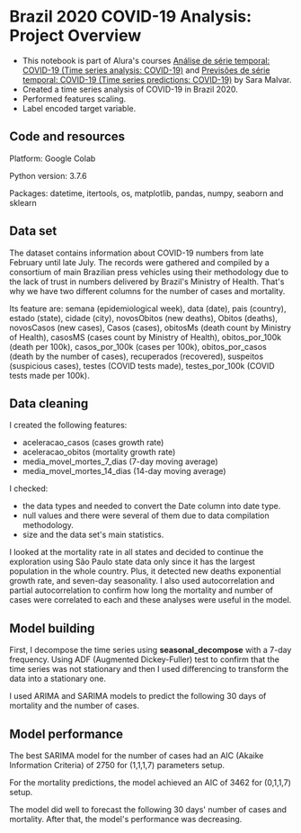 # Brazil 2020 COVID-19 Analysis: Project Overview

- This notebook is part of Alura's courses [Análise de série temporal: COVID-19 (Time series analysis: COVID-19)]((https://cursos.alura.com.br/course/analise-serie-temporal-covid-19)) and [Previsões de série temporal: COVID-19 (Time series predictions: COVID-19)](https://cursos.alura.com.br/course/previsoes-serie-temporal-covid-19) by Sara Malvar.
- Created a time series analysis of COVID-19 in Brazil 2020. 
- Performed features scaling.
- Label encoded target variable.

## Code and resources

Platform: Google Colab

Python version: 3.7.6

Packages: datetime, itertools, os, matplotlib, pandas, numpy, seaborn and sklearn

## Data set

The dataset contains information about COVID-19 numbers from late February until late July. The records were gathered and compiled by a consortium of main Brazilian press vehicles using their methodology due to the lack of trust in numbers delivered by Brazil's Ministry of Health. That's why we have two different columns for the number of cases and mortality.

Its feature are: semana (epidemiological week), data (date), pais (country), estado (state), cidade (city), novosObitos (new deaths), Obitos (deaths), novosCasos (new cases), Casos (cases), obitosMs (death count by Ministry of Health), casosMS (cases count by Ministry of Health), obitos_por_100k (death per 100k), casos_por_100k (cases per 100k), obitos_por_casos (death by the number of cases), recuperados (recovered), suspeitos (suspicious cases), testes (COVID tests made), testes_por_100k (COVID tests made per 100k).

## Data cleaning

I created the following features:
- aceleracao_casos (cases growth rate)
- aceleracao_obitos (mortality growth rate)
- media_movel_mortes_7_dias (7-day moving average)
- media_movel_mortes_14_dias (14-day moving average)

I checked: 
- the data types and needed to convert the Date column into date type.
- null values and there were several of them due to data compilation methodology.
- size and the data set's main statistics.

I looked at the mortality rate in all states and decided to continue the exploration using São Paulo state data only since it has the largest population in the whole country. Plus, it detected new deaths exponential growth rate, and seven-day seasonality. I also used autocorrelation and partial autocorrelation to confirm how long the mortality and number of cases were correlated to each and these analyses were useful in the model.

## Model building

First, I decompose the time series using **seasonal_decompose** with a 7-day frequency. Using ADF (Augmented Dickey-Fuller) test to confirm that the time series was not stationary and then I used differencing to transform the data into a stationary one.

I used ARIMA and SARIMA models to predict the following 30 days of mortality and the number of cases.

## Model performance

The best SARIMA model for the number of cases had an AIC (Akaike Information Criteria) of 2750 for (1,1,1,7) parameters setup.

For the mortality predictions, the model achieved an AIC of 3462 for (0,1,1,7) setup.

The model did well to forecast the following 30 days' number of cases and mortality. After that, the model's performance was decreasing.



